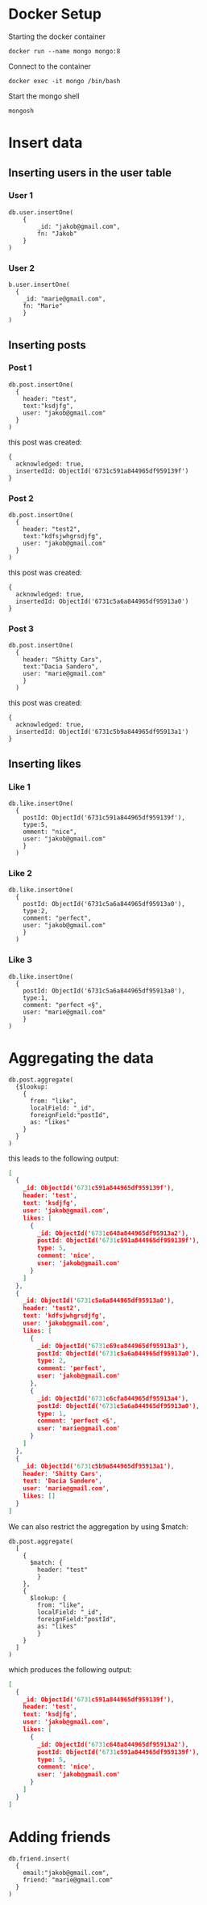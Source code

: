 # Docker Setup
Starting the docker container

`docker run --name mongo mongo:8 `

Connect to the container

`docker exec -it mongo /bin/bash`

Start the mongo shell

`mongosh`

# Insert data

## Inserting users in the user table

### User 1
```
db.user.insertOne(
    {
        _id: "jakob@gmail.com", 
        fn: "Jakob"
    }
)
```

### User 2
```
b.user.insertOne(
  {
    _id: "marie@gmail.com", 
    fn: "Marie"
    }
)
```

## Inserting posts
### Post 1

```
db.post.insertOne(
  {
    header: "test",
    text:"ksdjfg", 
    user: "jakob@gmail.com"
  }
)
```

this post was created:

```
{
  acknowledged: true,
  insertedId: ObjectId('6731c591a844965df959139f')
}
```

### Post 2

```
db.post.insertOne(
  {
    header: "test2",
    text:"kdfsjwhgrsdjfg", 
    user: "jakob@gmail.com"
  }
)
```

this post was created: 

```
{
  acknowledged: true,
  insertedId: ObjectId('6731c5a6a844965df95913a0')
}
```

### Post 3
```
db.post.insertOne(
  {
    header: "Shitty Cars",
    text:"Dacia Sandero",
    user: "marie@gmail.com"
    }
  )
```

this post was created:

```
{
  acknowledged: true,
  insertedId: ObjectId('6731c5b9a844965df95913a1')
}
```

## Inserting likes
### Like 1
```
db.like.insertOne(
  {
    postId: ObjectId('6731c591a844965df959139f'), 
    type:5, 
    omment: "nice", 
    user: "jakob@gmail.com"
    }
  )
```

### Like 2
```
db.like.insertOne(
  {
    postId: ObjectId('6731c5a6a844965df95913a0'), 
    type:2, 
    comment: "perfect", 
    user: "jakob@gmail.com"
    }
  )
```

### Like 3
```
db.like.insertOne(
  {
    postId: ObjectId('6731c5a6a844965df95913a0'),
    type:1, 
    comment: "perfect <§", 
    user: "marie@gmail.com"
    }
)
```

# Aggregating the data

```
db.post.aggregate(
  {$lookup: 
    {
      from: "like", 
      localField: "_id", 
      foreignField:"postId", 
      as: "likes"
    }
  }
)
```

this leads to the following output:

```json
[
  {
    _id: ObjectId('6731c591a844965df959139f'),
    header: 'test',
    text: 'ksdjfg',
    user: 'jakob@gmail.com',
    likes: [
      {
        _id: ObjectId('6731c648a844965df95913a2'),
        postId: ObjectId('6731c591a844965df959139f'),
        type: 5,
        comment: 'nice',
        user: 'jakob@gmail.com'
      }
    ]
  },
  {
    _id: ObjectId('6731c5a6a844965df95913a0'),
    header: 'test2',
    text: 'kdfsjwhgrsdjfg',
    user: 'jakob@gmail.com',
    likes: [
      {
        _id: ObjectId('6731c69ca844965df95913a3'),
        postId: ObjectId('6731c5a6a844965df95913a0'),
        type: 2,
        comment: 'perfect',
        user: 'jakob@gmail.com'
      },
      {
        _id: ObjectId('6731c6cfa844965df95913a4'),
        postId: ObjectId('6731c5a6a844965df95913a0'),
        type: 1,
        comment: 'perfect <§',
        user: 'marie@gmail.com'
      }
    ]
  },
  {
    _id: ObjectId('6731c5b9a844965df95913a1'),
    header: 'Shitty Cars',
    text: 'Dacia Sandero',
    user: 'marie@gmail.com',
    likes: []
  }
]
```

We can also restrict the aggregation by using $match:

```
db.post.aggregate(
  [
    {
      $match: {
        header: "test"
        }
    },
    {
      $lookup: {
        from: "like", 
        localField: "_id", 
        foreignField:"postId", 
        as: "likes"
        }
    }
  ]
)
```

which produces the following output:

```json
[
  {
    _id: ObjectId('6731c591a844965df959139f'),
    header: 'test',
    text: 'ksdjfg',
    user: 'jakob@gmail.com',
    likes: [
      {
        _id: ObjectId('6731c648a844965df95913a2'),
        postId: ObjectId('6731c591a844965df959139f'),
        type: 5,
        comment: 'nice',
        user: 'jakob@gmail.com'
      }
    ]
  }
]
```

# Adding friends
```
db.friend.insert(
  {
    email:"jakob@gmail.com", 
    friend: "marie@gmail.com"
  }
)
```